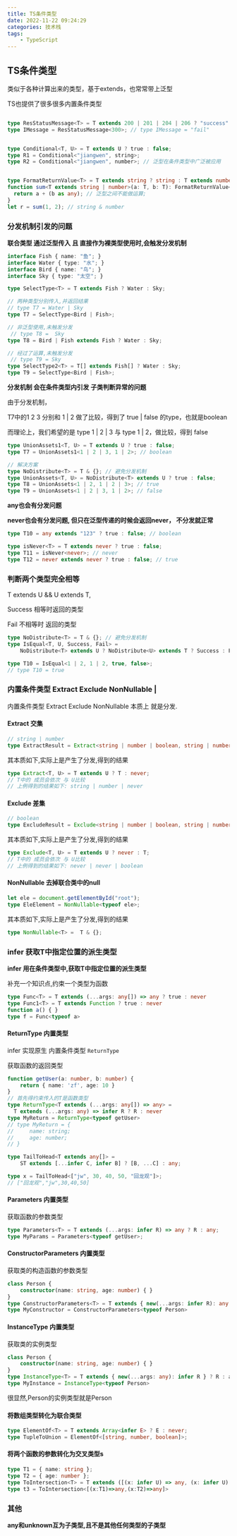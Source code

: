 ```yaml
---
title: TS条件类型
date: 2022-11-22 09:24:29
categories: 技术栈
tags: 
    - TypeScript
---
```



## TS条件类型

类似于各种计算出来的类型，基于extends，也常常带上泛型

TS也提供了很多很多内置条件类型

```ts

type ResStatusMessage<T> = T extends 200 | 201 | 204 | 206 ? "success" : "fail";
type IMessage = ResStatusMessage<300>; // type IMessage = "fail"


type Conditional<T, U> = T extends U ? true : false;
type R1 = Conditional<"jiangwen", string>;
type R2 = Conditional<"jiangwen", number>; // 泛型在条件类型中广泛被应用


type FormatReturnValue<T> = T extends string ? string : T extends number ? number : never;
function sum<T extends string | number>(a: T, b: T): FormatReturnValue<T> {
  return a + (b as any); // 泛型之间不能做运算;
}
let r = sum(1, 2); // string & number

```

### 分发机制引发的问题

__联合类型 通过泛型传入 且 直接作为裸类型使用时,会触发分发机制__
```ts
interface Fish { name: "鱼"; }
interface Water { type: "水"; }
interface Bird { name: "鸟"; }
interface Sky { type: "太空"; }

type SelectType<T> = T extends Fish ? Water : Sky;

// 两种类型分别传入,并返回结果
// type T7 = Water | Sky
type T7 = SelectType<Bird | Fish>;

// 非泛型使用,未触发分发
 // type T8 =  Sky
type T8 = Bird | Fish extends Fish ? Water : Sky;

// 经过了运算,未触发分发
 // type T9 = Sky
type SelectType2<T> = T[] extends Fish[] ? Water : Sky;
type T9 = SelectType<Bird | Fish>;
```

__分发机制 会在条件类型内引发 子类判断异常的问题__

由于分发机制，

T7中的1 2 3 分别和 1 | 2 做了比较，得到了 true | false 的type，也就是boolean

而理论上，我们希望的是 type 1 | 2 | 3 与 type 1 | 2，做比较，得到 false
```ts
type UnionAssets1<T, U> = T extends U ? true : false;
type T7 = UnionAssets1<1 | 2 | 3, 1 | 2>; // boolean

// 解决方案
type NoDistribute<T> = T & {}; // 避免分发机制
type UnionAssets<T, U> = NoDistribute<T> extends U ? true : false;
type T8 = UnionAssets<1 | 2, 1 | 2 | 3>; // true
type T9 = UnionAssets<1 | 2 | 3, 1 | 2>; // false

```

__any也会有分发问题__

__never也会有分发问题, 但只在泛型传递的时候会返回never， 不分发就正常__
```ts
type T10 = any extends "123" ? true : false; // boolean

type isNever<T> = T extends never ? true : false;
type T11 = isNever<never>; // never
type T12 = never extends never ? true : false; // true
```

### 判断两个类型完全相等

T extends U && U extends T,

Success 相等时返回的类型

Fail 不相等时 返回的类型
```ts
type NoDistribute<T> = T & {}; // 避免分发机制
type IsEqual<T, U, Success, Fail> = 
    NoDistribute<T> extends U ? NoDistribute<U> extends T ? Success : Fail : Fail;

type T10 = IsEqual<1 | 2, 1 | 2, true, false>;
// type T10 = true
```

### 内置条件类型 Extract Exclude NonNullable |

内置条件类型 Extract Exclude NonNullable 本质上 就是分发.

#### Extract 交集

```ts
// string | number
type ExtractResult = Extract<string | number | boolean, string | number>;
```

其本质如下,实际上是产生了分发,得到的结果


```ts
type Extract<T, U> = T extends U ? T : never;
// T中的 成员会依次 与 U比较
// 上例得到的结果如下: string | number | never
```

#### Exclude 差集
```ts
// boolean
type ExcludeResult = Exclude<string | number | boolean, string | number>;
```

其本质如下,实际上是产生了分发,得到的结果
```ts
type Exclude<T, U> = T extends U ? never : T;
// T中的 成员会依次 与 U比较
// 上例得到的结果如下: never | never | boolean
```

#### NonNullable 去掉联合类中的null
```ts
let ele = document.getElementById("root");
type EleElement = NonNullable<typeof ele>;
```

其本质如下,实际上是产生了分发,得到的结果
```ts
type NonNullable<T> =  T & {};
```

### infer 获取T中指定位置的派生类型

__infer 用在条件类型中,获取T中指定位置的派生类型__

补充一个知识点,约束一个类型为函数
```ts
type Func<T> = T extends (...args: any[]) => any ? true : never
type Func1<T> = T extends Function ? true : never
function a() { }
type f = Func<typeof a>
```

#### ReturnType 内置类型

infer 实现原生 内置条件类型 `ReturnType`

获取函数的返回类型
```ts
function getUser(a: number, b: number) {
    return { name: 'zf', age: 10 }
}
// 首先得约束传入的T是函数类型
type ReturnType<T extends (...args: any[]) => any> = 
  T extends (...args: any) => infer R ? R : never
type MyReturn = ReturnType<typeof getUser>
// type MyReturn = {
//     name: string;
//     age: number;
// }
```

```ts
type TailToHead<T extends any[]> =
    ST extends [...infer C, infer B] ? [B, ...C] : any;

type x = TailToHead<["jw", 30, 40, 50, "回龙观"]>;
// ["回龙观","jw",30,40,50]
```

#### Parameters 内置类型

获取函数的参数类型
```ts
type Parameters<T> = T extends (...args: infer R) => any ? R : any;
type MyParams = Parameters<typeof getUser>;
```

#### ConstructorParameters 内置类型

获取类的构造函数的参数类型
```ts
class Person {
    constructor(name: string, age: number) { }
}
type ConstructorParameters<T> = T extends { new(...args: infer R): any } ? R : never
type MyConstructor = ConstructorParameters<typeof Person>
```


#### InstanceType 内置类型

获取类的实例类型
```ts
class Person {
    constructor(name: string, age: number) { }
}
type InstanceType<T> = T extends { new(...args: any): infer R } ? R : any
type MyInstance = InstanceType<typeof Person>
```
很显然,Person的实例类型就是Person

#### 将数组类型转化为联合类型

```ts
type ElementOf<T> = T extends Array<infer E> ? E : never;
type TupleToUnion = ElementOf<[string, number, boolean]>;
```

#### 将两个函数的参数转化为交叉类型s

```ts
type T1 = { name: string };
type T2 = { age: number };
type ToIntersection<T> = T extends ([(x: infer U) => any, (x: infer U) => any]) ? U : never;
type t3 = ToIntersection<[(x:T1)=>any,(x:T2)=>any]>
```



### 其他

__any和unknown互为子类型,且不是其他任何类型的子类型__


